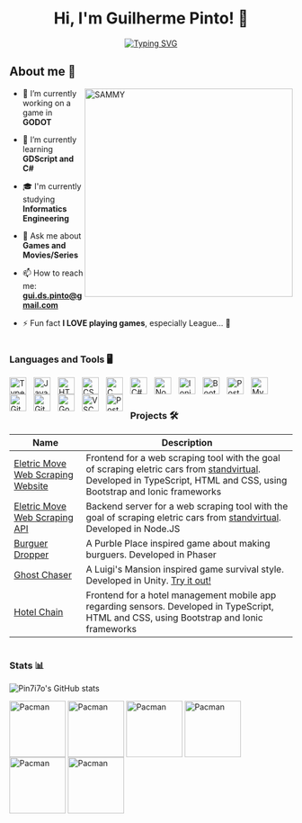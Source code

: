<h1 align="center">Hi, I'm Guilherme Pinto! 🫡</h1>
<p align="center">
    <a href="https://git.io/typing-svg">
        <img src="https://readme-typing-svg.demolab.com?font=Silkscreen&size=26&duration=3500&pause=500&color=028451&center=true&vCenter=true&width=600&height=100&lines=+Informatics+Engineering+Student;An+aspiring+game+developer;A+frontend+enthusiast" alt="Typing SVG" />
    </a>
</p>

## **About me** 👾
<img align="right" alt="SAMMY" width="370" src="https://media.giphy.com/media/xkYkgcptz3OmI/giphy.gif?cid=790b7611onhgzz8tmktepieb0jv8koz2q7iq2hq066hll6sj&ep=v1_gifs_search&rid=giphy.gif&ct=g">

- 🔭 I’m currently working on a game in **GODOT**

- 🌱 I’m currently learning **GDScript and C#**

- 🎓 I'm currently studying **Informatics Engineering**

- 💬 Ask me about **Games and Movies/Series**

- 📫 How to reach me: **gui.ds.pinto@gmail.com**

- ⚡ Fun fact **I LOVE playing games**, especially League... 🫥

#

### **Languages and Tools** 🖥️

<img align="left" alt="TypeScript" width="30px" style="padding-right:10px;" src="https://cdn.jsdelivr.net/gh/devicons/devicon/icons/typescript/typescript-plain.svg" />
<img align="left" alt="JavaScript" width="30px" style="padding-right:10px;" src="https://cdn.jsdelivr.net/gh/devicons/devicon/icons/javascript/javascript-plain.svg" />
<img align="left" alt="HTML" width="30px" style="padding-right:10px;" src="https://cdn.jsdelivr.net/gh/devicons/devicon/icons/html5/html5-plain.svg" />
<img align="left" alt="CSS" width="30px" style="padding-right:10px;" src="https://cdn.jsdelivr.net/gh/devicons/devicon/icons/css3/css3-plain.svg" />
<img align="left" alt="C" width="30px" style="padding-right:10px;" src="https://cdn.jsdelivr.net/gh/devicons/devicon@latest/icons/c/c-original.svg" />
<img align="left" alt="C#" width="30px" style="padding-right:10px;" src="https://cdn.jsdelivr.net/gh/devicons/devicon@latest/icons/csharp/csharp-original.svg" />
<img align="left" alt="Node.JS" width="30px" style="padding-right:10px;" src="https://cdn.jsdelivr.net/gh/devicons/devicon@latest/icons/nodejs/nodejs-original.svg" />
<img align="left" alt="Ionic" width="30px" style="padding-right:10px;" src="https://cdn.jsdelivr.net/gh/devicons/devicon@latest/icons/ionic/ionic-original.svg" />
<img align="left" alt="Bootstrap" width="30px" style="padding-right:10px;" src="https://cdn.jsdelivr.net/gh/devicons/devicon@latest/icons/bootstrap/bootstrap-original.svg" />
<img align="left" alt="PostgreSql" width="30px" style="padding-right:10px;" src="https://cdn.jsdelivr.net/gh/devicons/devicon@latest/icons/postgresql/postgresql-original.svg" />
<img align="left" alt="MySql" width="30px" style="padding-right:10px;" src="https://cdn.jsdelivr.net/gh/devicons/devicon@latest/icons/mysql/mysql-original.svg" />
<img align="left" alt="Git" width="30px" style="padding-right:10px;" src="https://cdn.jsdelivr.net/gh/devicons/devicon/icons/git/git-original.svg" />       
<img align="left" alt="GitHub" width="30px" style="padding-right:10px;" src="https://cdn.jsdelivr.net/gh/devicons/devicon/icons/github/github-original.svg" />
<img align="left" alt="Godot" width="30px" style="padding-right:10px;" src="https://cdn.jsdelivr.net/gh/devicons/devicon@latest/icons/godot/godot-original.svg" />
<img align="left" alt="VSCode" width="30px" style="padding-right:10px;" src="https://cdn.jsdelivr.net/gh/devicons/devicon@latest/icons/vscode/vscode-original.svg" />
<img align="left" alt="Postman" width="30px" style="padding-right:10px;" src="https://cdn.jsdelivr.net/gh/devicons/devicon@latest/icons/postman/postman-original.svg"/>
   
<br />
<br />

### **Projects** 🛠️

| Name      | Description                                                                                                                                                   |
|-----------|---------------------------------------------------------------------------------------------------------------------------------------------------------------|
| [Eletric Move Web Scraping Website](https://github.com/Jota02/FrontEnd) | Frontend for a web scraping tool with the goal of scraping eletric cars from [standvirtual](https://www.standvirtual.com/). Developed in TypeScript, HTML and CSS, using Bootstrap and Ionic frameworks |
| [Eletric Move Web Scraping API](https://github.com/RodrigoCamposRodrigues/railway-manager) | Backend server for a web scraping tool with the goal of scraping eletric cars from [standvirtual](https://www.standvirtual.com/). Developed in Node.JS |
| [Burguer Dropper](https://github.com/Pin7i7o/Burguer-Dropper) | A Purble Place inspired game about making burguers. Developed in Phaser |
| [Ghost Chaser](https://github.com/Pin7i7o/Ghost-Chaser-Unity) | A Luigi's Mansion inspired game survival style. Developed in Unity. [Try it out!](https://pintito.itch.io/ghost-chaser) |
| [Hotel Chain](https://github.com/RodrigoCamposRodrigues/feup-rcom/tree/main/proj1) | Frontend for a hotel management mobile app regarding sensors. Developed in TypeScript, HTML and CSS, using Bootstrap and Ionic frameworks |

#

### **Stats** 📊

![Pin7i7o's GitHub stats](https://github-readme-stats.vercel.app/api?username=Pin7i7o&show_icons=true&theme=chartreuse-dark)

<img align="center" alt="Pacman" width="100" src="https://media2.giphy.com/media/v1.Y2lkPTc5MGI3NjExN29wc2dwM2czdW15azFhNzZ4OHo3M2EzNmJxNnYzbXVycms2YXVwcSZlcD12MV9pbnRlcm5hbF9naWZfYnlfaWQmY3Q9Zw/l8G8sdTRURRBANPpPR/giphy.webp">
<img align="center" alt="Pacman" width="100" src="https://media2.giphy.com/media/v1.Y2lkPTc5MGI3NjExN29wc2dwM2czdW15azFhNzZ4OHo3M2EzNmJxNnYzbXVycms2YXVwcSZlcD12MV9pbnRlcm5hbF9naWZfYnlfaWQmY3Q9Zw/l8G8sdTRURRBANPpPR/giphy.webp">
<img align="center" alt="Pacman" width="100" src="https://media2.giphy.com/media/v1.Y2lkPTc5MGI3NjExN29wc2dwM2czdW15azFhNzZ4OHo3M2EzNmJxNnYzbXVycms2YXVwcSZlcD12MV9pbnRlcm5hbF9naWZfYnlfaWQmY3Q9Zw/l8G8sdTRURRBANPpPR/giphy.webp">
<img align="center" alt="Pacman" width="100" src="https://media2.giphy.com/media/v1.Y2lkPTc5MGI3NjExN29wc2dwM2czdW15azFhNzZ4OHo3M2EzNmJxNnYzbXVycms2YXVwcSZlcD12MV9pbnRlcm5hbF9naWZfYnlfaWQmY3Q9Zw/l8G8sdTRURRBANPpPR/giphy.webp">
<img align="center" alt="Pacman" width="100" src="https://media2.giphy.com/media/v1.Y2lkPTc5MGI3NjExN29wc2dwM2czdW15azFhNzZ4OHo3M2EzNmJxNnYzbXVycms2YXVwcSZlcD12MV9pbnRlcm5hbF9naWZfYnlfaWQmY3Q9Zw/l8G8sdTRURRBANPpPR/giphy.webp">
<img align="center" alt="Pacman" width="100" src="https://media2.giphy.com/media/v1.Y2lkPTc5MGI3NjExN29wc2dwM2czdW15azFhNzZ4OHo3M2EzNmJxNnYzbXVycms2YXVwcSZlcD12MV9pbnRlcm5hbF9naWZfYnlfaWQmY3Q9Zw/l8G8sdTRURRBANPpPR/giphy.webp">




 